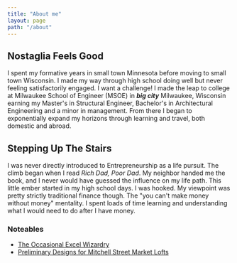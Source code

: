 ```yaml
---
title: "About me"
layout: page
path: "/about"
---
```

## Nostaglia Feels Good
I spent my formative years in small town Minnesota before moving to small town Wisconsin. I made my way through high school doing well but never feeling satisfactorily engaged. I want a challenge! I made the leap to college at Milwaukee School of Engineer (MSOE) in ***big city*** Milwaukee, Wisconsin earning my Master's in Structural Engineer, Bachelor's in Architectural Engineering and a minor in management. From there I began to exponentially expand my horizons through learning and travel, both domestic and abroad.

## Stepping Up The Stairs
I was never directly introduced to Entrepreneurship as a life pursuit. The climb began when I read *Rich Dad, Poor Dad*. My neighbor handed me the book, and I never would have guessed the influence on my life path. This little ember started in my high school days. I was hooked. My viewpoint was pretty strictly traditional finance though. The "you can't make money without money" mentality. I spent loads of time learning and understanding what I would need to do after I have money.


### Noteables
- [The Occasional Excel Wizardry](http://stackoverflow.com/questions/14614923/excel-formula-identifying-number-of-date-ranges-within-a-range/14616697#14616697)
- [Preliminary Designs for Mitchell Street Market Lofts](http://www.impactseven.org/portfolio-items/mitchell-street-market-lofts/)